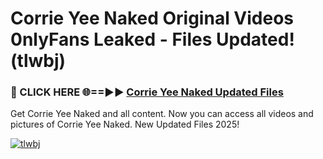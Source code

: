 # Corrie Yee Naked Original Videos 0nlyFans Leaked - Files Updated! (tlwbj)

<h3>🔴 CLICK HERE 🌐==►► <a href="https://tinyurl.com/yckcrads" rel="nofollow">Corrie Yee Naked Updated Files</a></h3>

Get Corrie Yee Naked and all content. Now you can access all videos and pictures of Corrie Yee Naked. New Updated Files 2025!

[![tlwbj](https://i.imgur.com/hpKpOFt.gif)](https://tinyurl.com/yckcrads)
